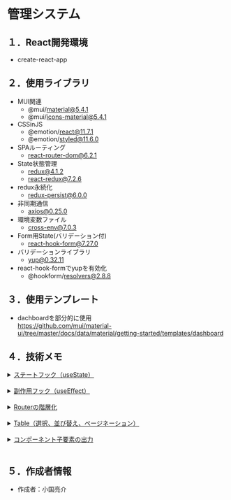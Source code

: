 # 管理システム

## １．React開発環境
-   create-react-app

## ２．使用ライブラリ
-   MUI関連
    -   @mui/material@5.4.1
    -   @mui/icons-material@5.4.1
-   CSSinJS
    -   @emotion/react@11.7.1
    -   @emotion/styled@11.6.0
-   SPAルーティング
    -   react-router-dom@6.2.1
-   State状態管理
    -   redux@4.1.2
    -   react-redux@7.2.6
-   redux永続化
    -   redux-persist@6.0.0
-   非同期通信
    -   axios@0.25.0
-   環境変数ファイル
    -   cross-env@7.0.3
-   Form用State(バリデーション付)
    -   react-hook-form@7.27.0
-   バリデーションライブラリ
    -   yup@0.32.11
-   react-hook-formでyupを有効化
    -   @hookform/resolvers@2.8.8

## ３．使用テンプレート
-   dachboardを部分的に使用<br>
https://github.com/mui/material-ui/tree/master/docs/data/material/getting-started/templates/dashboard


## ４．技術メモ

<details>
<summary><u>ステートフック（useState）</u></summary>

Vue.jsのdataにあたるもの

```javascript
import React, { useState } from "react";
const [selected, setSelected] = useState([]);
setSlelcted(array);
```
---
</details>
<br>
<details>
<summary><u>副作用フック（useEffect）</u></summary>

Api通信などでDOM描画より遅れてdataを取得する場合、DOM描画後に要素に値を入れる

```javascript
import React, { useEffect } from "react";
useEffect(() => {
  // メモリリークを防止
  let mounted = true;
  const fetchData = async () => {
    await axios
      .get(restfulApiConfig.apiURL + endpoint)
      .then((response) => {
       if (mounted) {
        setRows(response.data);
       }
      })
      .catch((error) => {
        console.log(error);
      });
  };
  fetchData();
  return () => (mounted = false);
}, []);
```
-   Stateに値が渡される前にコンポーネントが削除された場合、メモリリークエラーが発生するので、通信中はStateに値を渡さない様にする
-   第2引数 []を空にすると、コンポーネント開始時に1回起動

---
<br>
同一コンポーネントが呼ばれて再描画されない状態の時、Tagの状態を初期化したい場合

```javascript
import React, { useEffect } from "react";
const [value, setValue] = useState("manual");
const location = useLocation();
useEffect(() => {
  if (location.pathname === "/management") {
    setValue("manual");
  }
}, [location]);
```
-   managementでタグ状態を管理しているが、managementが再度Linkされた時に、タグ状態が初期値(manual)に戻らない現象を解消
-   第2引数 [location]が変更された場合、起動
---
</details>
<br>
<details>
<summary><u>Routerの階層化</u></summary>

Routerを階層（ネスト）して、下位リンクを作成する

```javascript
//　親コンポーネント(Dashboard)
<Routes>
  <Route path="/" element={<Home />} />
  <Route path="management/*" element={<Management />} />
  <Route path="other1" element={<Other1 />} />
  <Route path="other2" element={<Other2 />} />
</Routes>

//　子コンポーネント(Management)
<Routes>
  <Route path="/*" element={<Manual />} />
  <Route path="goods" element={<Goods />} />
  <Route path="brand" element={<Brand />} />
</Routes>
//　※親で"management/*"が押下された時、path="/*"にリンクする

//　ナビタブ(Tablink)
<Tab value="manual" label="マニュアル管理" to="manual" component={Link} />
<Tab value="goods" label="商品管理" to="goods" component={Link} />
<Tab value="brand" label="ブランド名管理" to="brand" component={Link} />
//　※to="manual"の場合、path="/*"(その他)にリンクする
```
---
</details>
<br>
<details>
<summary><u>Table（選択、並び替え、ページネーション）</u></summary>

Sorting & selectingを加工<br>
https://mui.com/components/tables/

---
</details>
<br>
<details>
<summary><u>コンポーネント子要素の出力</u></summary>

子コンポーネントに親からコンポーネントを渡す（Vue.jsのslotにあたるもの）

```javascript
//　親コンポーネント
<FncModal>
 <h1 className="Dialog-title" color="blue">Welcome</h1>
 <p className="Dialog-message">
  Thank you for visiting our spacecraft!
 </p>
</FncModal>

//　子コンポーネント
const FncModal = (props) => {
 return (
  <div className={props.color}> // 通常のprops渡し
   {props.children}　// childrenを使った要素渡し
  </div>
 );
}
```
---
</details>
<br>

## ５．作成者情報

-   作成者：小国亮介
